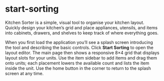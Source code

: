 # start-sorting
Kitchen Sorter is a simple, visual tool to organise your kitchen layout. Quickly design your kitchen’s grid and place appliances, utensils, and items into cabinets, drawers, and shelves to keep track of where everything goes.

When you first load the application you’ll see a splash screen introducing the tool and describing the basic controls.
Click **Start Sorting** to open the layout editor.
The main page then shows a responsive 8×4 grid that displays layout slots for your units. Use the item sidebar to add items and drag them onto units; each placement lowers the available count and lists the item inside the unit. Use the home button in the corner to return to the splash screen at any time.
